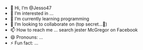 - 👋 Hi, I’m @Jesso47
- 👀 I’m interested in ...
- 🌱 I’m currently learning programming 
- 💞️ I’m looking to collaborate on (top secret...👀)
- 📫 How to reach me ... search jester McGregor on Facebook 
- 😄 Pronouns: ...
- ⚡ Fun fact: ...

<!---
Jesso47/Jesso47 is a ✨ special ✨ repository because its `README.md` (this file) appears on your GitHub profile.
You can click the Preview link to take a look at your changes.
--->
